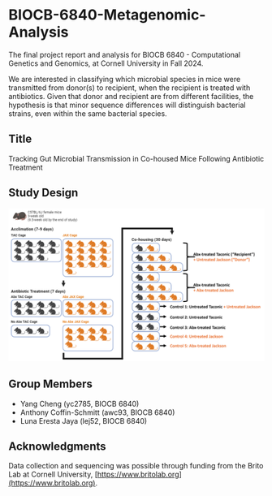 # BIOCB-6840-Metagenomic-Analysis
The final project report and analysis for BIOCB 6840 - Computational Genetics and Genomics, at Cornell University in Fall 2024.

We are interested in classifying which microbial species in mice were transmitted from donor(s) to recipient, when the recipient is treated with antibiotics. Given that donor and recipient are from different facilities, the hypothesis is that minor sequence differences will distinguish bacterial strains, even within the same bacterial species.

## Title
Tracking Gut Microbial Transmission in Co-housed Mice Following Antibiotic Treatment

## Study Design
![Study Design](Figures/figure_1_study_design.png?raw=true "Title")

## Group Members
- Yang Cheng (yc2785, BIOCB 6840)
- Anthony Coffin-Schmitt (awc93, BIOCB 6840)
- Luna Eresta Jaya (lej52, BIOCB 6840)

## Acknowledgments
Data collection and sequencing was possible through funding from the Brito Lab at Cornell University, [https://www.britolab.org](https://www.britolab.org).
